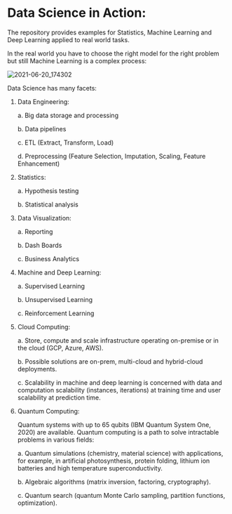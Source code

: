 # Data Science in Action:
The repository provides examples for Statistics, Machine Learning and Deep Learning applied to real world tasks.

In the real world you have to choose the right model for the right problem but still Machine Learning is a complex process:

![2021-06-20_174302](https://user-images.githubusercontent.com/41914070/122680548-fd2e7000-d1ef-11eb-9601-ac8a7b6f3ea1.jpg)

Data Science has many facets:

1.	Data Engineering:

	a. Big data storage and processing	
	
	b. Data pipelines	
	
	c. ETL (Extract, Transform, Load)
	
	d. Preprocessing (Feature Selection, Imputation, Scaling, Feature Enhancement)

2.	Statistics:

	a. Hypothesis testing
	
	b. Statistical analysis

3.	Data Visualization:

	a. Reporting
	
	b. Dash Boards	
	
	c. Business Analytics

4.	Machine and Deep Learning:

	a. Supervised Learning
	
	b. Unsupervised Learning
	
	c. Reinforcement Learning

5.	Cloud Computing:

	a. Store, compute and scale infrastructure operating on-premise or in the cloud (GCP, Azure, AWS).
	
	b. Possible solutions are on-prem, multi-cloud and hybrid-cloud deployments.
	
	c. Scalability in machine and deep learning is concerned with data and computation scalability (instances, iterations) at training time and user scalability at prediction time.

6.	Quantum Computing:

	Quantum systems with up to 65 qubits (IBM Quantum System One, 2020) are available. Quantum computing is a path to solve intractable problems in various fields:
	
	a.	Quantum simulations (chemistry, material science) with applications, for example, in artificial photosynthesis, protein folding, lithium ion batteries and high temperature superconductivity.

	b.	Algebraic algorithms (matrix inversion, factoring, cryptography).
	
	c.	Quantum search (quantum Monte Carlo sampling, partition functions, optimization).
	
